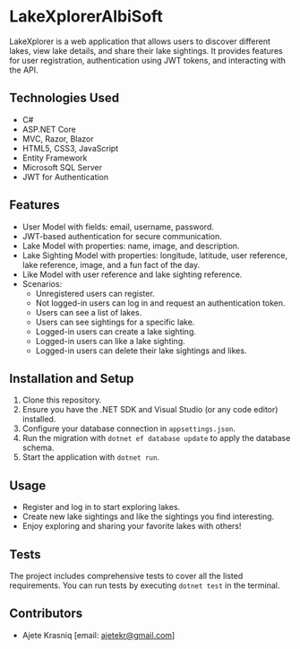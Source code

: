 # LakeXplorerAlbiSoft

LakeXplorer is a web application that allows users to discover different lakes, view lake details, and share their lake sightings. It provides features for user registration, authentication using JWT tokens, and interacting with the API.

## Technologies Used
- C#
- ASP.NET Core
- MVC, Razor, Blazor
- HTML5, CSS3, JavaScript
- Entity Framework
- Microsoft SQL Server
- JWT for Authentication

## Features
- User Model with fields: email, username, password.
- JWT-based authentication for secure communication.
- Lake Model with properties: name, image, and description.
- Lake Sighting Model with properties: longitude, latitude, user reference, lake reference, image, and a fun fact of the day.
- Like Model with user reference and lake sighting reference.
- Scenarios:
  - Unregistered users can register.
  - Not logged-in users can log in and request an authentication token.
  - Users can see a list of lakes.
  - Users can see sightings for a specific lake.
  - Logged-in users can create a lake sighting.
  - Logged-in users can like a lake sighting.
  - Logged-in users can delete their lake sightings and likes.

## Installation and Setup
1. Clone this repository.
2. Ensure you have the .NET SDK and Visual Studio (or any code editor) installed.
3. Configure your database connection in `appsettings.json`.
4. Run the migration with `dotnet ef database update` to apply the database schema.
5. Start the application with `dotnet run`.

## Usage
- Register and log in to start exploring lakes.
- Create new lake sightings and like the sightings you find interesting.
- Enjoy exploring and sharing your favorite lakes with others!

## Tests
The project includes comprehensive tests to cover all the listed requirements. You can run tests by executing `dotnet test` in the terminal.

## Contributors
- Ajete Krasniq [email: ajetekr@gmail.com]

